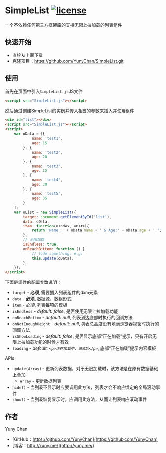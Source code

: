 # SimpleList [![license](https://img.shields.io/badge/license-MIT-blue.svg)](https://github.com/YunyChan/SimpleList/blob/master/LICENSE) #

一个不依赖任何第三方框架库的支持无限上拉加载的列表组件

## 快速开始 ##

+ 直接从上面下载
+ 克隆项目：https://github.com/YunyChan/SimpleList.git

## 使用 ##

首先在页面中引入`SimpleList.js`JS文件

```html
<script src="SimpleList.js"></script>
```

然后通过创建SimpleList的实例并传入相应的参数来插入并使用组件

```html
<div id="list"></div>
<script src="SimpleList.js"></script>
<script>
    var oData = [{
            name: 'test1',
            age: 15
        }, {
            name: 'test2',
            age: 20
        }, {
            name: 'test3',
            age: 25
        }, {
            name: 'test4',
            age: 30
        }, {
            name: 'test5',
            age: 35
        }
    ];
    var oList = new SimpleList({
        target: document.getElementById('list'),
        data: oData,
        item: function(nIndex, oData){
            return 'Name：' + oData.name + ' & Age:' + oData.age + '.';
        },
        // 无限加载
        isEndless: true,
        onReachBottom: function () {
            // todo something, e.g:
            this.update(oData);
        }
    });
</script>
```

下面是组件的配置参数说明：

* `target` - __必须__, 需要插入列表组件的dom元素
* `data` - __必须__, 数据源，数组形式
* `item` - _必须_, 列表每项的模板
* `isEndless` - _default: false_, 是否使用无限上拉加载功能
* `onReachBottom` - _default: null_, 列表到达底部时执行的回调方法
* `onNotEnoughHeight` - _default: null_, 列表总高度没有填满浏览器视窗时执行的回调方法
* `isShowLoading` - _default: false_, 是否显示底部“正在加载”提示，只有开启无限上拉加载功能的时候才有效
* `loading` - _default: `<p>正在加载中，请稍后</p>`_, 底部“正在加载”提示内容模板

APIs
* `update(Array)` - 更新列表数据，对于无限加载时，该方法是在原有数据基础上叠加
    * `Array` - 更新数据列表
* `hide()` - 当列表不显示时应要调用此方法，列表才会不响应绑定的全局滚动事件
* `show()` - 当列表恢复显示时，应调用此方法，从而让列表响应滚动事件

## 作者 ##

Yuny Chan

+ [GitHub：https://github.com/YunyChan](https://github.com/YunyChan)
+ [博客：http://yuny.me/](http://yuny.me/)